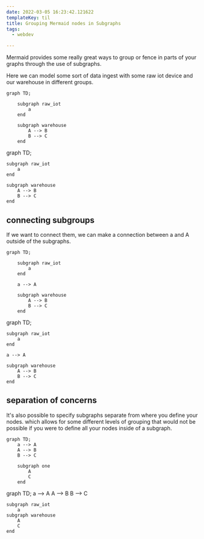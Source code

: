 ```yaml
---
date: 2022-03-05 16:23:42.121622
templateKey: til
title: Grouping Mermaid nodes in Subgraphs
tags:
  - webdev

---
```


Mermaid provides some really great ways to group or fence in parts of your
graphs through the use of subgraphs.

Here we can model some sort of data ingest with some raw iot device and our
warehouse in different groups.

```
graph TD;

    subgraph raw_iot
        a
    end

    subgraph warehouse
        A --> B
        B --> C
    end
```
<script src='https://unpkg.com/mermaid@8.1.0/dist/mermaid.min.js'></script>
<div class='mermaid'>
graph TD;

    subgraph raw_iot
        a
    end

    subgraph warehouse
        A --> B
        B --> C
    end
</div>

## connecting subgroups

If we want to connect them, we can make a connection between a and A outside of
the subgraphs.

```
graph TD;

    subgraph raw_iot
        a
    end

    a --> A

    subgraph warehouse
        A --> B
        B --> C
    end
```
<script src='https://unpkg.com/mermaid@8.1.0/dist/mermaid.min.js'></script>
<div class='mermaid'>
graph TD;

    subgraph raw_iot
        a
    end

    a --> A

    subgraph warehouse
        A --> B
        B --> C
    end
</div>

## separation of concerns

It's also possible to specify subgraphs separate from where you define your
nodes. which allows for some different levels of grouping that would not be
possible if you were to define all your nodes inside of a subgraph.

```
graph TD;
    a --> A
    A --> B
    B --> C

    subgraph one
        A
        C
    end
```


<div class='mermaid'>
graph TD;
    a --> A
    A --> B
    B --> C

    subgraph raw_iot
        a
    subgraph warehouse
        A
        C
    end
</div>
